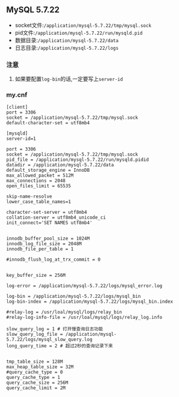 ## MySQL 5.7.22
+ socket文件:`/application/mysql-5.7.22/tmp/mysql.sock`
+ pid文件:`/application/mysql-5.7.22/run/mysqld.pid`
+ 数据目录:`/application/mysql-5.7.22/data`
+ 日志目录:`/application/mysql-5.7.22/logs`
### 注意
1. 如果要配置`log-bin`的话,一定要写上`server-id`
### my.cnf
```
[client]
port = 3306
socket = /application/mysql-5.7.22/tmp/mysql.sock
default-character-set = utf8mb4

[mysqld]
server-id=1

port = 3306
socket = /application/mysql-5.7.22/tmp/mysql.sock
pid_file = /application/mysql-5.7.22/run/mysqld.pidid
datadir = /application/mysql-5.7.22/data
default_storage_engine = InnoDB
max_allowed_packet = 512M
max_connections = 2048
open_files_limit = 65535

skip-name-resolve
lower_case_table_names=1

character-set-server = utf8mb4
collation-server = utf8mb4_unicode_ci
init_connect='SET NAMES utf8mb4'


innodb_buffer_pool_size = 1024M
innodb_log_file_size = 2048M
innodb_file_per_table = 1

#innodb_flush_log_at_trx_commit = 0


key_buffer_size = 256M

log-error = /application/mysql-5.7.22/logs/mysql_error.log

log-bin = /application/mysql-5.7.22/logs/mysql_bin
log-bin-index = /application/mysql-5.7.22/logs/mysql_bin.index

#relay-log = /usr/loal/mysql/logs/relay_bin
#relay-log-info-file = /usr/loal/mysql/logs/relay_log.info

slow_query_log = 1 # 打开慢查询日志功能
slow_query_log_file = /application/mysql-5.7.22/logs/mysql_slow_query.log
long_query_time = 2 # 超过2秒的查询记录下来


tmp_table_size = 128M
max_heap_table_size = 32M
#query_cache_type = 0
query_cache_type = 1
query_cache_size = 256M
query_cache_limit = 2M

```
